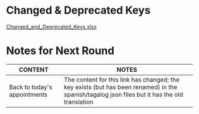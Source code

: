 # Changed & Deprecated Keys
[Changed_and_Deprecated_Keys.xlsx](https://github.com/department-of-veterans-affairs/va.gov-team/blob/master/products/health-care/checkin/translations/Changed_and_Deprecated_Keys.xlsx)

# Notes for Next Round

| CONTENT | NOTES |
| ----------------------------------| ------------------------------------------------------------|
| Back to today's appointments | The content for this link has changed; the key exists (but has been renamed) in the spanish/tagalog json files but it has the old translation |
